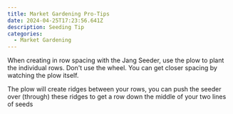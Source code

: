 ```yaml
---
title: Market Gardening Pro-Tips
date: 2024-04-25T17:23:56.641Z
description: Seeding Tip
categories:
  - Market Gardening
---
```

W﻿hen creating in row spacing with the Jang Seeder, use the plow to plant the individual rows. Don't use the wheel. You can get closer spacing by watching the plow itself.

T﻿he plow will create ridges between your rows, you can push the seeder over (through) these ridges to get a row down the middle of your two lines of seeds